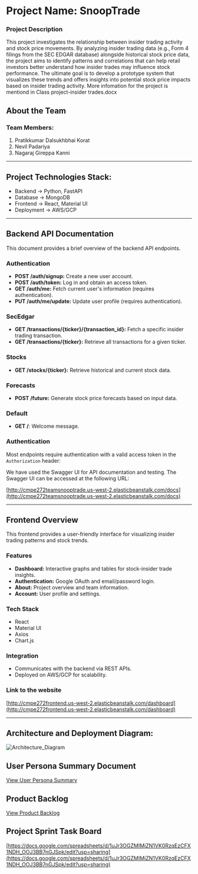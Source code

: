 # Project Name: SnoopTrade

### Project Description
This project investigates the relationship between insider trading activity and stock price movements. By analyzing insider trading data (e.g., Form 4 filings from the SEC EDGAR database) alongside historical stock price data, the project aims to identify patterns and correlations that can help retail investors better understand how insider trades may influence stock performance. The ultimate goal is to develop a prototype system that visualizes these trends and offers insights into potential stock price impacts based on insider trading activity.
More infomation for the project is mentiond in Class project-insider trades.docx

## About the Team

### Team Members:

1. Pratikkumar Dalsukhbhai Korat
3. Nevil Padariya
3. Nagaraj Gireppa Kanni

---

## Project Technologies Stack:
* Backend -> Python, FastAPI
* Database -> MongoDB
* Frontend -> React, Material UI
* Deployment -> AWS/GCP


---
## Backend API Documentation

This document provides a brief overview of the backend API endpoints.

### Authentication

* **POST /auth/signup:** Create a new user account.
* **POST /auth/token:**  Log in and obtain an access token.
* **GET /auth/me:** Fetch current user's information (requires authentication).
* **PUT /auth/me/update:** Update user profile (requires authentication).

### SecEdgar

* **GET /transactions/{ticker}/{transaction_id}:** Fetch a specific insider trading transaction.
* **GET /transactions/{ticker}:** Retrieve all transactions for a given ticker.

### Stocks

* **GET /stocks/{ticker}:**  Retrieve historical and current stock data.

### Forecasts

* **POST /future:** Generate stock price forecasts based on input data.

### Default

* **GET /**:  Welcome message.
### Authentication

Most endpoints require authentication with a valid access token in the `Authorization` header:

We have used the Swagger UI for API documentation and testing. The Swagger UI can be accessed at the following URL:

[http://cmpe272teamsnooptrade.us-west-2.elasticbeanstalk.com/docs](http://cmpe272teamsnooptrade.us-west-2.elasticbeanstalk.com/docs)

---

## Frontend Overview

This frontend provides a user-friendly interface for visualizing insider trading patterns and stock trends.

### Features

* **Dashboard:** Interactive graphs and tables for stock-insider trade insights.
* **Authentication:** Google OAuth and email/password login.
* **About:** Project overview and team information.
* **Account:** User profile and settings.

### Tech Stack

* React
* Material UI
* Axios
* Chart.js

### Integration

* Communicates with the backend via REST APIs.
* Deployed on AWS/GCP for scalability.

### Link to the website

[http://cmpe272frontend.us-west-2.elasticbeanstalk.com/dashboard](http://cmpe272frontend.us-west-2.elasticbeanstalk.com/dashboard)

---
## Architecture and Deployment Diagram:
![Architecture_Diagram](https://github.com/user-attachments/assets/4e6a256d-462b-4e9f-b740-024510630635)

## User Persona Summary Document
[View User Persona Summary](https://docs.google.com/document/d/1M36ZfJ77DTIMX9P-NQI2_S8Kb-T7aSXh_dai-61QxJ4/edit)

## Product Backlog
[View Product Backlog ](https://docs.google.com/spreadsheets/d/1-6SNRWafSqVvoitA6lYNFqx0OGWtVJPsw2Rxw7qgCcU/edit?usp=sharing) 

## Project Sprint Task Board
[https://docs.google.com/spreadsheets/d/1uJr3OGZMIMjZN1VK0RzqEzCFX1NDH_OOJ3BB7nGJSpk/edit?usp=sharing](https://docs.google.com/spreadsheets/d/1uJr3OGZMIMjZN1VK0RzqEzCFX1NDH_OOJ3BB7nGJSpk/edit?usp=sharing)
